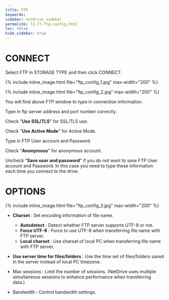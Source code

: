 ```yaml
---
title: FTP
keywords:
sidebar: netdrive_sidebar
permalink: 72-77-ftp-config.html
toc: false
hide_sidebar: true
---
```


CONNECT
==================
Select FTP in STORAGE TYPE and then click CONNECT.


{% include inline_image.html file="ftp_config_1.jpg" max-width="200" %}


{% include inline_image.html file="ftp_config_2.jpg" max-width="200" %}


You will find above FTP window to type in connection information.

Type in ftp server address and port number correctly.

Check "**Use SSL/TLS**" for SSL/TLS use.

Check "**Use Active Mode**" for Active Mode.

Type in FTP User account and Password.

Check "**Anonymous**" for anonymous account.

Uncheck "**Save user and password**" if you do not want to save FTP User account and Password.  In this case you need to type these information each time you connect to the drive.


OPTIONS
==================


{% include inline_image.html file="ftp_config_3.jpg" max-width="200" %}


* **Charset** : Set encoding information of file name. 
    * **Autodetect** : Detect whether FTP server supports UTF-8 or not.
    * **Force UTF-8** : Force to use UTF-8 when transferring file name with FTP server.
    * **Local charset** : Use charset of local PC when transferring file name with FTP server.

* **Use server time for files/folders** : Use the time set of files/folders saved in the server instead of local PC timezone.

* Max sessions : Limit the number of sessions.  (NetDrive uses multiple simultaneous sessions to enhance performance when transferring data.)

* Bandwidth : Control bandwidth settings.

